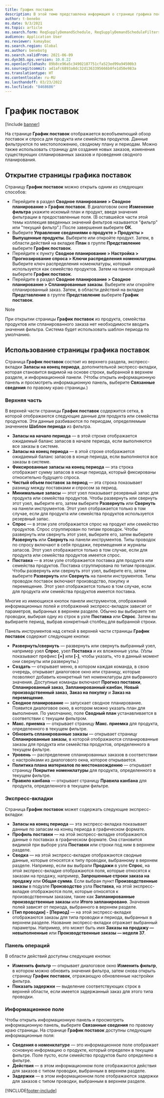 ```yaml
---
title: График поставок
description: В этой теме представлена информация о странице графика поставок и ее возможностях.
author: t-benebo
ms.date: 9/3/2021
ms.topic: article
ms.search.form: ReqSupplyDemandSchedule, ReqSupplyDemandScheduleFilters, ReqSupplyDemandItemDetails, ReqTransFuturesActionsPart, ReqSupplyDemandOverviewLegendPart
audience: Application User
ms.reviewer: kamaybac
ms.search.region: Global
ms.author: benebotg
ms.search.validFrom: 2021-06-09
ms.dyn365.ops.version: 10.0.22
ms.openlocfilehash: 89b8ce96a5c34902187751cfa523ed99a94500b3
ms.sourcegitcommit: ad1afc6893a8dc32d1363395666b0fe1d50e983a
ms.translationtype: HT
ms.contentlocale: ru-RU
ms.lasthandoff: 03/23/2022
ms.locfileid: "8468686"
---
```

# <a name="supply-schedule"></a>График поставок

[!include [banner](../includes/banner.md)]

На странице **График поставок** отображается всеобъемлющий обзор поставок и спроса для продукта или семейства продуктов. Данные фильтруются по местоположению, сводному плану и периодам. Можно также использовать страницу для создания новых заказов, изменения существующих спланированных заказов и проведения сводного планирования.

## <a name="open-the-supply-schedule-page"></a>Открытие страницы графика поставок

Страницу **График поставок** можно открыть одним из следующих способов:

- Перейдите в раздел **Сводное планирование \> Сводное планирование \> График поставок**. В диалоговом окне **Изменение фильтра** укажите искомый план и продукт, введя значения фильтрации в предоставленные поля. (В оставшейся части этой темы коллекция введенных значений фильтров называется "фильтр" или "текущий фильтр".) После завершения выберите **ОК**.
- Выберите **Управление сведениями о продукте \> Продукты \> Выпущенные продукты**. Выберите или откройте продукт. Затем, в области действий на вкладке **План** в группе **Представление** выберите **График поставок**.
- Перейдите к пункту **Сводное планирование \> Настройка \> Прогнозирование спроса \> Ключи распределения номенклатуры**. Выберите ключ распределения номенклатуры, который используется как семейство продуктов. Затем на панели операций выберите **График поставок**.
- Перейдите в раздел **Сводное планирование \> Сводное планирование \> Спланированные заказы**. Выберите или откройте спланированный заказ. Затем, в области действий на вкладке **Представление** в группе **Представление** выберите **График поставок**.

> [!NOTE]
> При открытии страницы **График поставок** из продукта, семейства продуктов или спланированного заказа нет необходимости вводить значения фильтра. Система будет использовать шаблон периода по умолчанию.

## <a name="use-the-supply-schedule-page"></a>Использование страницы графика поставок

Страница **График поставок** состоит из верхнего раздела, экспресс-вкладки **Запасы на конец периода**, дополнительной экспресс-вкладки, которая становится видимой на основе строки, выбранной в верхнем разделе, и информационной панели. (Чтобы открыть информационную панель и просмотреть информационную панель, выберите **Связанные сведения** по правому краю страницы.)

### <a name="upper-section"></a>Верхняя часть

В верхней части страницы **График поставок** содержится сетка, в которой отображаются следующие данные для продукта или семейства продуктов. Эти данные разбиваются по периодам, определяемым значением **Шаблон периода** из фильтра.

- **Запасы на начало периода** — в этой строке отображается ожидаемый баланс запасов в начале периода, если выполняются все заказы в системе.
- **Запасы на конец периода** — в этой строке отображается ожидаемый баланс запасов в конце периода, если выполняются все заказы в системе.
- **Фиксированные запасы на конец периода** — эта строка отображает сумму запасов в конце периода, который фиксированы относительно будущего спроса.
- **Чистый объем поставок за период** — эта строка показывает разницу между поставками и спросом за период.
- **Минимальные запасы** — этот узел показывает резервный запас для продукта или семейства продуктов. Чтобы развернуть или свернуть этот узел, выберите его, затем выберите **Развернуть** или **Свернуть** на панели инструментов. Этот узел отображается только в том случае, если для продукта или семейства продуктов используется резервный запас.
- **Спрос** — в этом узле отображается спрос на продукт или семейство продуктов. Спрос сгруппирован по типам проводок. Чтобы развернуть или свернуть этот узел, выберите его, затем выберите **Развернуть** или **Свернуть** на панели инструментов. Типы проводок по спросу включают в себя продажи, перемещения и журналы запасов. Этот узел отображается только в том случае, если для продукта или семейства продуктов имеется спрос.
- **Поставка** — в этом узле отображается поставка для продукта или семейства продуктов. Поставка сгруппирована по типам проводок. Чтобы развернуть или свернуть этот узел, выберите его, затем выберите **Развернуть** или **Свернуть** на панели инструментов. Типы проводок поставок включают производство, покупку и перемещение. Этот узел отображается только в том случае, если для продукта или семейства продуктов имеется поставка.

Многие из имеющихся кнопок панели инструментов, отображений информационных полей и отображений экспресс-вкладок зависят от параметров, выбранных в верхнем разделе. Обычно вы выбираете тип проводки, выбирая одну из строк в узле **Поставка** или **Спрос**. Затем вы выбираете период, выбрав конкретный столбец для выбранной строки.

Панель инструментов над сеткой в верхней части страницы **График поставок** содержит следующие кнопки:

- **Развернуть/свернуть** — развернуть или свернуть выбранный узел, например узел **Спрос**, узел **Поставка** и их вложенные узлы. (Узлы показывают префикс **\[+\]** или **\[-\]**, чтобы указать, что в данный момент они свернуты или развернуты.)
- **Создать** — открывает меню, в котором каждая команда, в свою очередь, открывает диалоговое окно или страницу, которые позволяют добавить конкретный тип номенклатуры для выбранного значения. Доступные команды включают **Прогноз поставки**, **Спланированный заказ**, **Запланированный канбан**, **Новый производственный заказ**, **Заказ на покупку** и **Заказ на перемещение**.
- **Сводное планирование** — запускает сводное планирование. Появится диалоговое окно, в котором можно указать план для выполнения. По умолчанию, поле **Сводный план** устанавливается в соответствии с текущим фильтром.
- **Макс. приемка** — открывает страницу **Макс. приемка** для продукта, определенного в текущем фильтре.
- **Обновить спланированные заказы** — открывает страницу **Спланированные заказы**, в которой отображаются спланированные заказы для продукта или семейства продуктов, определенного в текущем фильтре.
- **Уровень** — распределение спланированных заказов в соответствии с настройками из диалогового окна, которое открывается.
- **Политика плана материалов по местонахождению** — открывает страницу **Покрытие номенклатуры** для продукта, определенного в текущем фильтре.
- **Правило канбана** — открывает страницу **Правила канбана** для продукта, определенного в текущем фильтре.

### <a name="fasttabs"></a>Экспресс-вкладки

Страница **График поставок** может содержать следующие экспресс-вкладки:

- **Запасы на конец периода** — эта экспресс-вкладка показывает данные по запасам на конец периода в графическом формате.
- **Профиль поставки** — на этой экспресс-вкладке отображаются данные о поставках в графическом формате. Она становится видимой при выборе узла **Поставки** или строки под ним в верхнем разделе.
- **Сводка** — на этой экспресс-вкладке отображаются сводные данные, которые относятся к типу проводки, выбранному в верхнем разделе. Например, если вы выбрали **Продажи** в узле **Спрос**, на этой экспресс-вкладке отображаются поля, которые относятся к заказам на продажу, например, **Запрошенные строки заказа на продажу** или **Общая сумма**. Если выбран пункт **Производственные заказы** в подузле **Производство** узла **Поставка**, на этой экспресс-вкладке отображаются поля, которые относятся к производственным заказам, такие как **Запланированные производственные заказы** или **Итого запланировано**. Значения полей зависят от периода, выбранного в верхнем разделе. 
- **\[Тип проводки\] - \[Период\]** — на этой экспресс-вкладке отображаются заказы для типа проводки и периода, выбранных в верхнем разделе. Название экспресс-вкладки отражает выбранный параметры. Например, это может быть имя **Заказы на продажу — невыполненные** или **Производственные заказы — неделя 37**.

### <a name="action-pane"></a>Панель операций

В области действий доступны следующие кнопки:

- **Изменить фильтр** — открывает диалоговое окно **Изменить фильтр**, в котором можно обновить значения фильтра, затем снова открыть страницу **График поставок**, отражающую обновленные настройки фильтра.
- **Показать задержки** — выделение соответствующих строк в верхней области, если имеется задержанный заказ для этого типа проводки.

### <a name="factbox-pane"></a>Информационное поле

Чтобы открыть информационную панель и просмотреть информационную панель, выберите **Связанные сведения** по правому краю страницы. На странице **График поставок** доступны следующие информационные поля:

- **Сведения о номенклатуре** — это информационное поле отображает основную информацию о продукте, который определен в текущем фильтре. Поле пусто, если семейство продуктов было определено в фильтре.
- **Действия** — в этом информационном поле отображаются действия для заказов с типом проводки, выбранным в верхнем разделе.
- **Задержки** — в этом информационном поле отображаются задержки для заказов с типом проводки, выбранным в верхнем разделе.

[!INCLUDE[footer-include](../../includes/footer-banner.md)]

